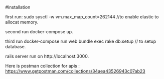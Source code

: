 #installation

first run:  sudo sysctl -w vm.max_map_count=262144    //to enable elastic to allocat memory.

second run  docker-compose up.

third run   docker-compose run web bundle exec rake db:setup   // to setup database.

rails server run on http://localhost:3000.


Here is postman collection for apis : https://www.getpostman.com/collections/34aea43526943c07ab23
